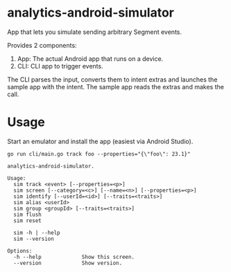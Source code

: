 # analytics-android-simulator

App that lets you simulate sending arbitrary Segment events.

Provides 2 components:
1. App: The actual Android app that runs on a device.
2. CLI: CLI app to trigger events.

The CLI parses the input, converts them to intent extras and launches the sample app with the intent.
The sample app reads the extras and makes the call.

# Usage

Start an emulator and install the app (easiest via Android Studio).

`go run cli/main.go track foo --properties="{\"foo\": 23.1}"`

```
analytics-android-simulator.

Usage:
  sim track <event> [--properties=<p>]
  sim screen [--category=<c>] [--name=<n>] [--properties=<p>]
  sim identify [--userId=<id>] [--traits=<traits>]
  sim alias <userId>
  sim group <groupId> [--traits=<traits>]
  sim flush
  sim reset

  sim -h | --help
  sim --version

Options:
  -h --help             Show this screen.
  --version             Show version.
```
